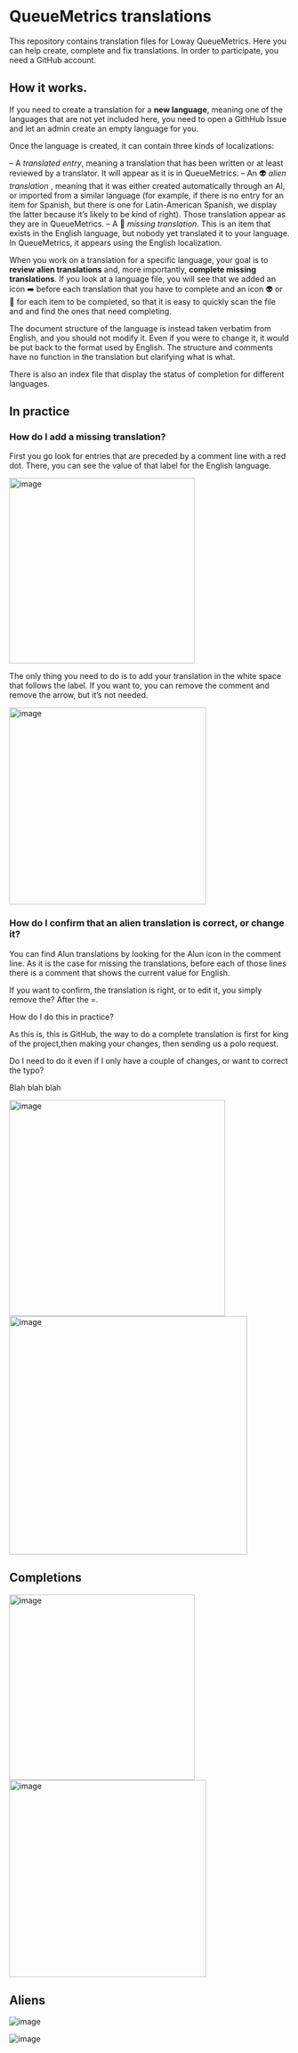 # QueueMetrics translations

This repository contains translation files for Loway QueueMetrics. Here you can help 
create, complete and fix translations.
In order to participate, you need a GitHub account.

## How it works.

If you need to create a translation for a **new language**, meaning one of the languages that are not yet included here, 
you need to open a GithHub Issue and let an admin create an empty language for you.

Once the language is created, it can contain three kinds of localizations:

– A _translated entry_, meaning a translation that has been written or at least reviewed 
 by a translator. It will appear as it is in QueueMetrics.
– An 👽  _alien translation_  , meaning that it was either created automatically through an AI, 
  or imported from a similar language (for example, if there is no entry for an item for Spanish, but 
  there is one for Latin-American Spanish, we display the latter because it’s likely to be kind of right). 
  Those translation appear as they are in QueueMetrics.
– A 🔴 _missing translation_. This is an item that exists in the English language, but nobody yet translated it 
  to your language. In QueueMetrics, it appears using the English localization.

When you work on a translation for a specific language, your goal is to  **review alien translations** and, 
more importantly, **complete missing translations**. If you look at a language file, you will see that we 
added an icon ➡️ before each translation that you have to complete and an icon 👽 or 🔴 for each item to be completed, 
so that it is easy to quickly scan the file and  and find the ones that need completing.

The document structure of the language is instead taken verbatim from English, 
and you should not modify it. Even if you were to change it, it would be put back to the format used by English. 
The structure and comments have no function in the translation but clarifying what is what.

There is also an index file that display the status of completion for different languages.

## In practice

### How do I add a missing translation?

First you go look for entries that are preceded by a comment line with a red dot. 
There, you can see the value of that label for the English language.

<img width="333" alt="image" src="https://github.com/Loway/QueueMetrics_Translations/assets/1101849/25d44f85-7eb2-47f9-8458-36b73fc06467">


The only thing you need to do is to add your translation in the white space that follows the label.
If you want to, you can remove the comment and remove the arrow, but it’s not needed.

<img width="354" alt="image" src="https://github.com/Loway/QueueMetrics_Translations/assets/1101849/5c9fdd0a-91a3-4a9c-aa0d-ae1ef952c2c5">



### How do I confirm that  an alien translation is correct, or change it?

You can find Alun translations by looking for the Alun icon in the comment line. As it is the case for missing the translations, before each of those lines there is a comment that shows the current value for English.




If you want to confirm, the translation is right, or to edit it, you simply remove the? After the =.

How do I do this in practice?

As this is, this is GitHub, the way to do a complete translation is first for king of the project,then making your changes, then sending us a polo request.

Do I need to do it even if I only have a couple of changes, or want to correct the typo?

Blah blah blah







<img width="388" alt="image" src="https://github.com/Loway/translation_queuemetrics/assets/1101849/e8ff68cd-af56-4dfc-a225-bc65d2dbdb23">



<img width="428" alt="image" src="https://github.com/Loway/translation_queuemetrics/assets/1101849/077e010f-acd0-48b4-9865-c75707889388">


## Completions


<img width="333" alt="image" src="https://github.com/Loway/QueueMetrics_Translations/assets/1101849/25d44f85-7eb2-47f9-8458-36b73fc06467">


<img width="354" alt="image" src="https://github.com/Loway/QueueMetrics_Translations/assets/1101849/5c9fdd0a-91a3-4a9c-aa0d-ae1ef952c2c5">

## Aliens


![image](https://github.com/Loway/QueueMetrics_Translations/assets/1101849/50c77f52-a34a-4ca0-922b-0a7a8fd6c562)


![image](https://github.com/Loway/QueueMetrics_Translations/assets/1101849/adcd14bd-d06e-4425-b753-e2dc8d94327d)
